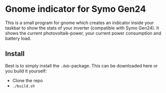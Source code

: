 # Gnome indicator for Symo Gen24
This is a small program for gnome which creates an indicator inside your taskbar to show the stats of your inverter (compatible with Symo Gen24).
It shows the current photovoltaik-power, your current power consumption and battery load.

## Install
Best is to simply install the `.deb`-package. This can be downloaded here or you build it yourself:
* Clone the repo
* `./build.sh`

